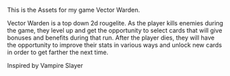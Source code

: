 This is the Assets for my game Vector Warden. 

Vector Warden is a top down 2d rougelite. As the player kills enemies during the game, they level up and get the opportunity to select cards that will give bonuses and benefits during that run. After the player dies, they will have the opportunity to improve their stats in various ways and unlock new cards in order to get farther the next time. 

Inspired by Vampire Slayer
